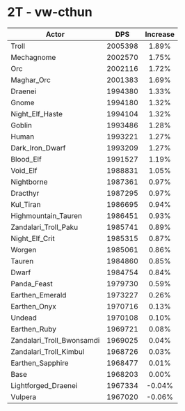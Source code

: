 # 2T - vw-cthun
| Actor | DPS | Increase |
|---|:---:|:---:|
|Troll|2005398|1.89%|
|Mechagnome|2002570|1.75%|
|Orc|2002116|1.72%|
|Maghar_Orc|2001383|1.69%|
|Draenei|1994380|1.33%|
|Gnome|1994180|1.32%|
|Night_Elf_Haste|1994104|1.32%|
|Goblin|1993486|1.28%|
|Human|1993221|1.27%|
|Dark_Iron_Dwarf|1993209|1.27%|
|Blood_Elf|1991527|1.19%|
|Void_Elf|1988831|1.05%|
|Nightborne|1987361|0.97%|
|Dracthyr|1987295|0.97%|
|Kul_Tiran|1986695|0.94%|
|Highmountain_Tauren|1986451|0.93%|
|Zandalari_Troll_Paku|1985741|0.89%|
|Night_Elf_Crit|1985315|0.87%|
|Worgen|1985061|0.86%|
|Tauren|1984860|0.85%|
|Dwarf|1984754|0.84%|
|Panda_Feast|1979730|0.59%|
|Earthen_Emerald|1973227|0.26%|
|Earthen_Onyx|1970716|0.13%|
|Undead|1970108|0.10%|
|Earthen_Ruby|1969721|0.08%|
|Zandalari_Troll_Bwonsamdi|1969025|0.04%|
|Zandalari_Troll_Kimbul|1968726|0.03%|
|Earthen_Sapphire|1968477|0.01%|
|Base|1968203|0.00%|
|Lightforged_Draenei|1967334|-0.04%|
|Vulpera|1967020|-0.06%|
